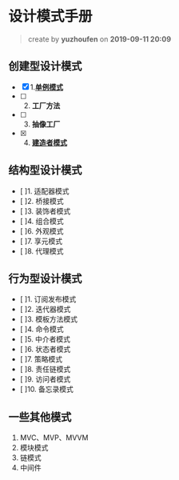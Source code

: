 # 设计模式手册 

> create by **yuzhoufen** on **2019-09-11 20:09**
## 创建型设计模式
- [X] 1.**[单例模式](单例模式.md)**
- [ ] 2. **工厂方法**
- [ ] 3. **抽像工厂**
- [X] 4. **[建造者模式](建造者模式.md)**
## 结构型设计模式
- [ ]1. 适配器模式
- [ ]2. 桥接模式 
- [ ]3. 装饰者模式
- [ ]4. 组合模式
- [ ]6. 外观模式
- [ ]7. 享元模式
- [ ]8. 代理模式

## 行为型设计模式
- [ ]1. 订阅发布模式
- [ ]2. 迭代器模式
- [ ]3. 模板方法模式
- [ ]4. 命令模式
- [ ]5. 中介者模式
- [ ]6. 状态者模式
- [ ]7. 策略模式
- [ ]8. 责任链模式
- [ ]9. 访问者模式
- [ ]10. 备忘录模式

## 一些其他模式
1. MVC、MVP、MVVM
2. 模块模式
3. 链模式
4. 中间件